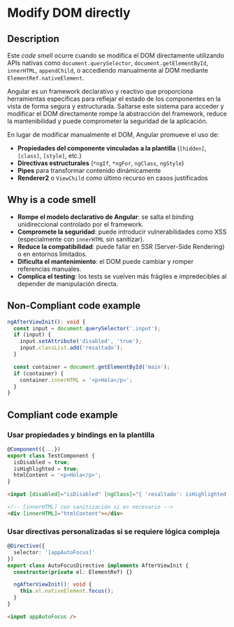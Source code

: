 # Modify DOM directly

## Description

Este *code smell* ocurre cuando se modifica el DOM directamente utilizando APIs nativas como `document.querySelector`, `document.getElementById`, `innerHTML`, `appendChild`, o accediendo manualmente al DOM mediante `ElementRef.nativeElement`.

Angular es un framework declarativo y reactivo que proporciona herramientas específicas para reflejar el estado de los componentes en la vista de forma segura y estructurada. Saltarse este sistema para acceder y modificar el DOM directamente rompe la abstracción del framework, reduce la mantenibilidad y puede comprometer la seguridad de la aplicación.

En lugar de modificar manualmente el DOM, Angular promueve el uso de:

- **Propiedades del componente vinculadas a la plantilla** (`[hidden]`, `[class]`, `[style]`, etc.)
- **Directivas estructurales** (`*ngIf`, `*ngFor`, `ngClass`, `ngStyle`)
- **Pipes** para transformar contenido dinámicamente
- **Renderer2** o `ViewChild` como último recurso en casos justificados

## Why is a code smell

- **Rompe el modelo declarativo de Angular**: se salta el binding unidireccional controlado por el framework.
- **Compromete la seguridad**: puede introducir vulnerabilidades como XSS (especialmente con `innerHTML` sin sanitizar).
- **Reduce la compatibilidad**: puede fallar en SSR (Server-Side Rendering) o en entornos limitados.
- **Dificulta el mantenimiento**: el DOM puede cambiar y romper referencias manuales.
- **Complica el testing**: los tests se vuelven más frágiles e impredecibles al depender de manipulación directa.

## Non-Compliant code example

```ts
ngAfterViewInit(): void {
  const input = document.querySelector('.input');
  if (input) {
    input.setAttribute('disabled', 'true');
    input.classList.add('resaltado');
  }

  const container = document.getElementById('main');
  if (container) {
    container.innerHTML = '<p>Hola</p>';
  }
}
```

## Compliant code example

### Usar propiedades y bindings en la plantilla

```ts
@Component({...})
export class TestComponent {
  isDisabled = true;
  isHighlighted = true;
  htmlContent = '<p>Hola</p>';
}
```

```html
<input [disabled]="isDisabled" [ngClass]="{ 'resaltado': isHighlighted }" />

<!-- [innerHTML] con sanitización si es necesario -->
<div [innerHTML]="htmlContent"></div>
```

### Usar directivas personalizadas si se requiere lógica compleja

```ts
@Directive({
  selector: '[appAutoFocus]'
})
export class AutoFocusDirective implements AfterViewInit {
  constructor(private el: ElementRef) {}

  ngAfterViewInit(): void {
    this.el.nativeElement.focus();
  }
}
```

```html
<input appAutoFocus />
```
